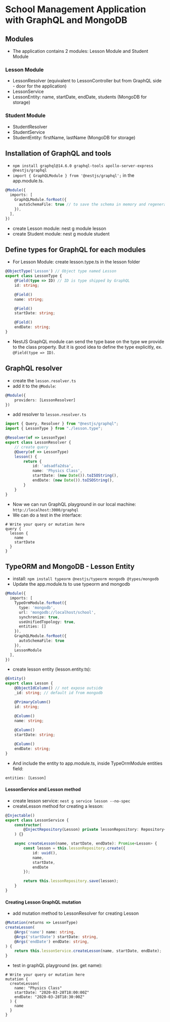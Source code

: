 # School Management Application with GraphQL and MongoDB

## Modules
- The application contains 2 modules: Lesson Module and Student Module
### Lesson Module
- LessonResolver (equivalent to LessonController but from GraphQL side - door for the application)
- LessonService
- LessonEntity: name, startDate, endDate, students (MongoDB for storage)

### Student Module
- StudentResolver
- StudentService
- StudentEntity: firstName, lastName (MongoDB for storage)

## Installation of GraphQL and tools
- `npm install graphql@14.6.0 graphql-tools apollo-server-express @nestjs/graphql`
- `import { GraphQLModule } from '@nestjs/graphql';` in the app.module.ts.
```ts
@Module({
  imports: [
    GraphQLModule.forRoot({
      autoSchemaFile: true // to save the schema in memory and regenerated every time we started the NestJS application
    }),
  ],
})
```
- create Lesson module: nest g module lesson
- create Student module: nest g module student
## Define types for GraphQL for each modules
- For Lesson Module: create lesson.type.ts in the lesson folder
```ts
@ObjectType('Lesson') // Object type named Lesson
export class LessonType {
    @Field(type => ID) // ID is type shipped by GraphQL
    id: string;

    @Field()
    name: string;

    @Field()
    startDate: string;

    @Field()
    endDate: string;
}
```
- NestJS GraphQL module can send the type base on the type we provide to the class property. But it is good idea to define the type explicitly, ex. `@Field(type => ID)`.

## GraphQL resolver
- create the `lesson.resolver.ts`
- add it to the `@Module`:
```ts
@Module({
    providers: [LessonResolver]
})
```
- add resolver to `lesson.resolver.ts`
```ts
import { Query, Resolver } from "@nestjs/graphql";
import { LessonType } from "./lesson.type";

@Resolver(of => LessonType)
export class LessonResolver {
    // create query
    @Query(of => LessonType)
    lesson() {
        return {
            id: 'adsadfa2dsa',
            name: 'Physics Class',
            startDate: (new Date()).toISOString(),
            endDate: (new Date()).toISOString(),
        }
    }
}
```
- Now we can run GraphQL playground in our local machine: `http://localhost:3000/graphql`
- We can do a test in the interface:
```
# Write your query or mutation here
query {
  lesson {
    name
    startDate
  }
}
```
## TypeORM and MongoDB - Lesson Entity
- install: `npm install typeorm @nestjs/typeorm mongodb @types/mongodb`
- Update the app.module.ts to use typeorm and mongodb
```ts
@Module({
  imports: [
    TypeOrmModule.forRoot({
      type: 'mongodb',
      url: 'mongodb://localhost/school',
      synchronize: true,
      useUnifiedTopology: true,
      entities: []
    }),
    GraphQLModule.forRoot({
      autoSchemaFile: true
    }),
    LessonModule
  ],
})
```
- create lesson entity (lesson.entity.ts):
```ts
@Entity()
export class Lesson {
    @ObjectIdColumn() // not expose outside
    _id: string; // default id from mongodb 

    @PrimaryColumn()
    id: string;

    @Column()
    name: string;
    
    @Column()
    startDate: string;

    @Column()
    endDate: string;
}
```
- And include the entity to app.module.ts, inside TypeOrmModule entities field:
```ts
entities: [Lesson]
```

#### LessonService and Lesson method
- create lesson service: `nest g service lesson --no-spec`
- createLesson method for creating a lesson:
```ts
@Injectable()
export class LessonService {
    constructor(
        @InjectRepository(Lesson) private lessonRepository: Repository<Lesson>
    ) {}

    async createLesson(name, startDate, endDate): Promise<Lesson> {
        const lesson = this.lessonRepository.create({
            id: uuid(),
            name,
            startDate,
            endDate
        });

        return this.lessonRepository.save(lesson);
    }
}
```

#### Creating Lesson GraphQL mutation
- add mutation method to LessonResolver for creating Lesson
```ts
@Mutation(returns => LessonType)
createLesson(
    @Args('name') name: string,
    @Args('startDate') startDate: string,
    @Args('endDate') endDate: string,
) {
    return this.lessonService.createLesson(name, startDate, endDate);
}
```
- test in graphQL playground (ex. get name):
```
# Write your query or mutation here
mutation {
  createLesson(
    name: "Physics Class"
    startDate: "2020-03-28T18:00:00Z"
    endDate: "2020-03-28T18:30:00Z"
  ) {
    name
  }
}
```